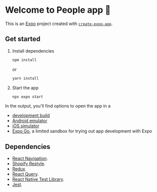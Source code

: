 # Welcome to People app 👋

This is an [Expo](https://expo.dev) project created with [`create-expo-app`](https://www.npmjs.com/package/create-expo-app).

## Get started

1. Install dependencies

   ```bash
   npm install
   ```
   or

    ```bash
   yarn install
   ```

2. Start the app

   ```bash
   npx expo start
   ```

In the output, you'll find options to open the app in a

- [development build](https://docs.expo.dev/develop/development-builds/introduction/)
- [Android emulator](https://docs.expo.dev/workflow/android-studio-emulator/)
- [iOS simulator](https://docs.expo.dev/workflow/ios-simulator/)
- [Expo Go](https://expo.dev/go), a limited sandbox for trying out app development with Expo

## Dependencies

- [React Navigation](https://reactnavigation.org/docs/getting-started).
- [Shopify Restyle](https://shopify.github.io/restyle).
- [Redux](https://redux.js.org).
- [React Query](https://tanstack.com/query/v5/docs/react/overview).
- [React Native Test Library](https://callstack.github.io/react-native-testing-library/docs/start/intro).
- [Jest](https://jestjs.io/docs/getting-started).
